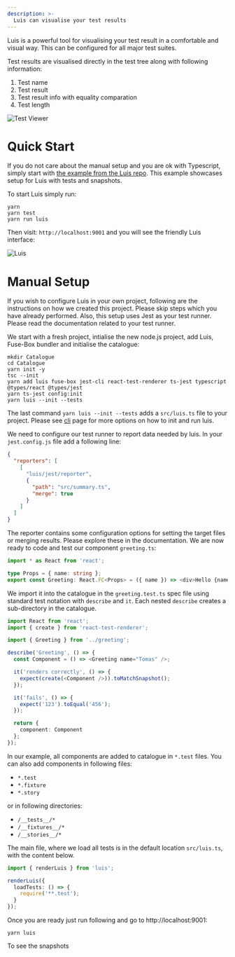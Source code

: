 ```yaml
---
description: >-
  Luis can visualise your test results
---
```


Luis is a powerful tool for visualising your test result in a comfortable and visual way. This can be configured for all major test suites.

Test results are visualised directly in the test tree along with following information:

1. Test name
2. Test result
3. Test result info with equality comparation
4. Test length

![Test Viewer](https://user-images.githubusercontent.com/2682705/53708428-8b4b8480-3e87-11e9-8ccf-c2b93c36670d.png)

# Quick Start

If you do not care about the manual setup and you are ok with Typescript, simply start with [the example from the Luis repo](https://github.com/tomitrescak/luis/tree/master/src/examples/with-tests). This example showcases setup for Luis with tests and snapshots.

To start Luis simply run:

```
yarn
yarn test
yarn run luis
```

Then visit: `http://localhost:9001` and you will see the friendly Luis interface:

![Luis](https://user-images.githubusercontent.com/2682705/53632273-9a082080-3c68-11e9-806a-52ee73e93b75.png)

# Manual Setup

If you wish to configure Luis in your own project, following are the instructions on how we created this project. Please skip steps which you have already performed. Also, this setup uses Jest as your test runner. Please read the documentation related to your test runner.

We start with a fresh project, intialise the new node.js project, add Luis, Fuse-Box bundler and initialise the catalogue:

```
mkdir Catalogue
cd Catalogue
yarn init -y
tsc --init
yarn add luis fuse-box jest-cli react-test-renderer ts-jest typescript @types/react @types/jest
yarn ts-jest config:init
yarn luis --init --tests
```

The last command `yarn luis --init --tests` adds a `src/luis.ts` file to your project. Please see [cli](cli) page for more options on how to init and run luis.

We need to configure our test runner to report data needed by luis. In your `jest.config.js` file add a following line:

```json
{
  "reporters": [
    [
      "luis/jest/reporter",
      {
        "path": "src/summary.ts",
        "merge": true
      }
    ]
  ]
}
```

The reporter contains some configuration options for setting the target files or merging results. Please explore these in the documentation. We are now ready to code and test our component `greeting.ts`:

```ts
import * as React from 'react';

type Props = { name: string };
export const Greeting: React.FC<Props> = ({ name }) => <div>Hello {name}</div>;
```

We import it into the catalogue in the `greeting.test.ts` spec file using standard test notation with `describe` and `it`. Each nested `describe` creates a sub-directory in the catalogue.

```ts
import React from 'react';
import { create } from 'react-test-renderer';

import { Greeting } from '../greeting';

describe('Greeting', () => {
  const Component = () => <Greeting name="Tomas" />;

  it('renders correctly', () => {
    expect(create(<Component />)).toMatchSnapshot();
  });

  it('fails', () => {
    expect('123').toEqual('456');
  });

  return {
    component: Component
  };
});
```

In our example, all components are added to catalogue in `*.test` files. You can also add components in following files:

- `*.test`
- `*.fixture`
- `*.story`

or in following directories:

- `/__tests__/*`
- `/__fixtures__/*`
- `/__stories__/*`

The main file, where we load all tests is in the default location `src/luis.ts`, with the content below.

```ts
import { renderLuis } from 'luis';

renderLuis({
  loadTests: () => {
    require('**.test');
  }
});
```

Once you are ready just run following and go to http://localhost:9001:

```
yarn luis
```

To see the snapshots
